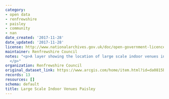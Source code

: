 ```yaml
---
category:
- open data
- renfrewshire
- paisley
- community
- nan
date_created: '2017-11-28'
date_updated: '2017-11-28'
license: http://www.nationalarchives.gov.uk/doc/open-government-licence/version/3/
maintainer: Renfrewshire Council
notes: "<p>A layer showing the location of large scale indoor venues in Paisley.\_\
  </p>"
organization: Renfrewshire Council
original_dataset_link: https://www.arcgis.com/home/item.html?id=da0815b4bdea4e819eeb0e3cceda635c
records: 13
resources: []
schema: default
title: Large Scale Indoor Venues Paisley
---
```

